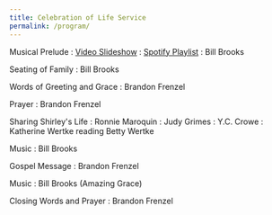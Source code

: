 ```yaml
---
title: Celebration of Life Service
permalink: /program/
---
```



Musical Prelude
: [Video Slideshow](/slideshow)
: [Spotify Playlist](/music)
: Bill Brooks

Seating of Family
: Bill Brooks

Words of Greeting and Grace
: Brandon Frenzel

Prayer
: Brandon Frenzel

Sharing Shirley's Life
: Ronnie Maroquin
: Judy Grimes
: Y.C. Crowe
: Katherine Wertke reading Betty Wertke

Music
: Bill Brooks

Gospel Message
: Brandon Frenzel

Music
: Bill Brooks (Amazing Grace)

Closing Words and Prayer
: Brandon Frenzel


